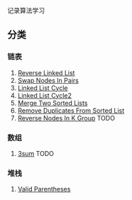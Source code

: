记录算法学习

## 分类

### 链表
1. [Reverse Linked List](src/main/java/com/aheizi/linked_list/ReverseLinkedList.java)
2. [Swap Nodes In Pairs](src/main/java/com/aheizi/linked_list/SwapNodesInPairs.java)
3. [Linked List Cycle](src/main/java/com/aheizi/linked_list/LinkedListCycle.java)
4. [Linked List Cycle2](src/main/java/com/aheizi/linked_list/LinkedListCycle2.java)
5. [Merge Two Sorted Lists](src/main/java/com/aheizi/linked_list/MergeTwoSortedLists.java)
6. [Remove Duplicates From Sorted List](src/main/java/com/aheizi/linked_list/RemoveDuplicatesFromSortedList.java)
7. [Reverse Nodes In K Group](src/main/java/com/aheizi/linked_list/ReverseNodesInKGroup.java) TODO

### 数组
1. [3sum](src/main/java/com/aheizi/array/Sum3.java) TODO

### 堆栈
1. [Valid Parentheses](src/main/java/com/aheizi/stack/ValidParentheses.java) 
